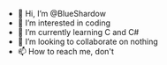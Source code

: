 - 👋 Hi, I’m @BlueShardow
- 👀 I’m interested in coding
- 🌱 I’m currently learning C and C#
- 💞️ I’m looking to collaborate on nothing
- 📫 How to reach me, don't

<!---
BlueShardow/BlueShardow is a ✨ special ✨ repository because its `README.md` (this file) appears on your GitHub profile.
You can click the Preview link to take a look at your changes.
--->
